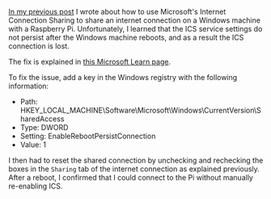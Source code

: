 <!--
.. title: Persist Internet Connection Sharing after Reboot
.. slug: persist-internet-connection-sharing-after-reboot
.. date: 2024-09-17 09:52:27 UTC+02:00
.. tags: raspberry pi, networking
.. category: homelab
.. link: 
.. description: 
.. type: text
-->

[In my previous post](link://post_path/posts/internet-connection-sharing-for-raspberry-pi-setups/) I wrote about how to use Microsoft's Internet Connection Sharing to share an internet connection on a Windows machine with a Raspberry Pi. Unfortunately, I learned that the ICS service settings do not persist after the Windows machine reboots, and as a result the ICS connection is lost.

The fix is explained in [this Microsoft Learn page](https://learn.microsoft.com/en-us/troubleshoot/windows-client/networking/ics-not-work-after-computer-or-service-restart).

To fix the issue, add a key in the Windows registry with the following information:


- Path: HKEY_LOCAL_MACHINE\Software\Microsoft\Windows\CurrentVersion\SharedAccess
- Type: DWORD
- Setting: EnableRebootPersistConnection
- Value: 1

I then had to reset the shared connection by unchecking and rechecking the boxes in the `Sharing` tab of the internet connection as explained previously. After a reboot, I confirmed that I could connect to the Pi without manually re-enabling ICS.
